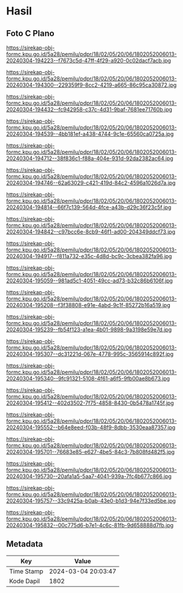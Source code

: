 # Hasil

## Foto C Plano

https://sirekap-obj-formc.kpu.go.id/5a28/pemilu/pdpr/18/02/05/20/06/1802052006013-20240304-194223--f7673c5d-47ff-4f29-a920-0c02dacf7acb.jpg

https://sirekap-obj-formc.kpu.go.id/5a28/pemilu/pdpr/18/02/05/20/06/1802052006013-20240304-194300--229359f9-8cc2-4219-a665-86c95ca30872.jpg

https://sirekap-obj-formc.kpu.go.id/5a28/pemilu/pdpr/18/02/05/20/06/1802052006013-20240304-194432--fc942958-c37c-4d31-9baf-7681ee71760b.jpg

https://sirekap-obj-formc.kpu.go.id/5a28/pemilu/pdpr/18/02/05/20/06/1802052006013-20240304-194539--4bb181ef-a438-4744-9c1e-65560ca0725a.jpg

https://sirekap-obj-formc.kpu.go.id/5a28/pemilu/pdpr/18/02/05/20/06/1802052006013-20240304-194712--38f836c1-f88a-404e-931d-92da2382ac64.jpg

https://sirekap-obj-formc.kpu.go.id/5a28/pemilu/pdpr/18/02/05/20/06/1802052006013-20240304-194746--62a63029-c421-419d-84c2-4596a1026d7a.jpg

https://sirekap-obj-formc.kpu.go.id/5a28/pemilu/pdpr/18/02/05/20/06/1802052006013-20240304-194814--66f7c139-564d-4fce-a43b-d29c36f23c5f.jpg

https://sirekap-obj-formc.kpu.go.id/5a28/pemilu/pdpr/18/02/05/20/06/1802052006013-20240304-194842--c97bcc6e-8cb9-46f1-ad00-204349ddcf73.jpg

https://sirekap-obj-formc.kpu.go.id/5a28/pemilu/pdpr/18/02/05/20/06/1802052006013-20240304-194917--f811a732-e35c-4d8d-bc9c-3cbea382fa96.jpg

https://sirekap-obj-formc.kpu.go.id/5a28/pemilu/pdpr/18/02/05/20/06/1802052006013-20240304-195059--981ad5c1-4051-49cc-ad73-b32c86b6106f.jpg

https://sirekap-obj-formc.kpu.go.id/5a28/pemilu/pdpr/18/02/05/20/06/1802052006013-20240304-195208--f3f38808-e91e-4abd-9c1f-85272b16a519.jpg

https://sirekap-obj-formc.kpu.go.id/5a28/pemilu/pdpr/18/02/05/20/06/1802052006013-20240304-195239--fb54f123-a1ea-4b01-9898-9a3198e59e7d.jpg

https://sirekap-obj-formc.kpu.go.id/5a28/pemilu/pdpr/18/02/05/20/06/1802052006013-20240304-195307--dc31221d-067e-4778-995c-3565914c892f.jpg

https://sirekap-obj-formc.kpu.go.id/5a28/pemilu/pdpr/18/02/05/20/06/1802052006013-20240304-195340--9fc91321-5108-4f61-a6f5-9fb00ae8b673.jpg

https://sirekap-obj-formc.kpu.go.id/5a28/pemilu/pdpr/18/02/05/20/06/1802052006013-20240304-195412--402d3502-7f75-4858-8430-0b5478a1745f.jpg

https://sirekap-obj-formc.kpu.go.id/5a28/pemilu/pdpr/18/02/05/20/06/1802052006013-20240304-195552--b64e8eed-f03b-48f9-8dbb-3530eaa87357.jpg

https://sirekap-obj-formc.kpu.go.id/5a28/pemilu/pdpr/18/02/05/20/06/1802052006013-20240304-195701--76683e85-e627-4be5-84c3-7b808fd482f5.jpg

https://sirekap-obj-formc.kpu.go.id/5a28/pemilu/pdpr/18/02/05/20/06/1802052006013-20240304-195730--20afa1a5-5aa7-4041-939a-7fc4b677c866.jpg

https://sirekap-obj-formc.kpu.go.id/5a28/pemilu/pdpr/18/02/05/20/06/1802052006013-20240304-195757--33c9425a-b0ab-43e0-b1d3-94e7f33ed5be.jpg

https://sirekap-obj-formc.kpu.go.id/5a28/pemilu/pdpr/18/02/05/20/06/1802052006013-20240304-195832--00c775d6-b7e1-4c6c-81fb-9d658888d7fb.jpg


## Metadata

| Key        | Value               |
| ---------- | ------------------- |
| Time Stamp | 2024-03-04 20:03:47 |
| Kode Dapil | 1802                |



